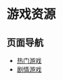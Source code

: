 # 游戏资源

<!--@include: @/common/disclaimer.md-->

## 页面导航

* [热门游戏](./hot-game)
* [剧情游戏](./love-game)
